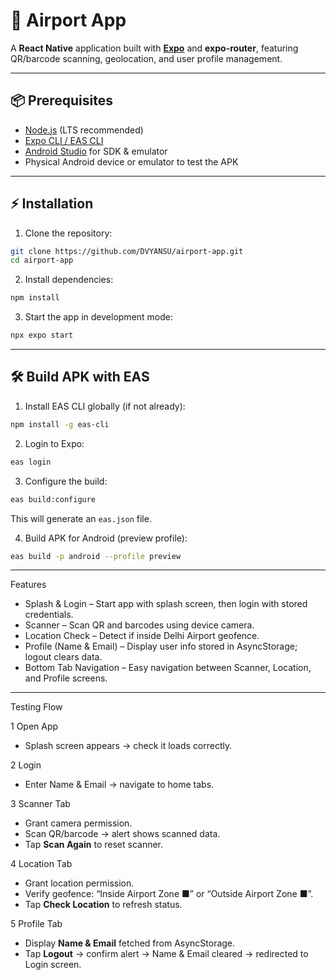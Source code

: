 
# 🚀 Airport App

A **React Native** application built with **[Expo](https://expo.dev/)** and **expo-router**, featuring QR/barcode scanning, geolocation, and user profile management.

---

## 📦 Prerequisites

- [Node.js](https://nodejs.org/) (LTS recommended)  
- [Expo CLI / EAS CLI](https://docs.expo.dev/build/introduction/)  
- [Android Studio](https://developer.android.com/studio) for SDK & emulator  
- Physical Android device or emulator to test the APK  

---

## ⚡ Installation

1. Clone the repository:  
```bash
git clone https://github.com/DVYANSU/airport-app.git
cd airport-app
```

2. Install dependencies:  
```bash
npm install
```

3. Start the app in development mode:  
```bash
npx expo start
```

---

## 🛠 Build APK with EAS

1. Install EAS CLI globally (if not already):  
```bash
npm install -g eas-cli
```

2. Login to Expo:  
```bash
eas login
```

3. Configure the build:  
```bash
eas build:configure
```
This will generate an `eas.json` file.

4. Build APK for Android (preview profile):  
```bash
eas build -p android --profile preview
```

---

Features

- Splash & Login – Start app with splash screen, then login with stored credentials.  
- Scanner – Scan QR and barcodes using device camera.  
- Location Check – Detect if inside Delhi Airport geofence.  
- Profile (Name & Email) – Display user info stored in AsyncStorage; logout clears data.  
- Bottom Tab Navigation – Easy navigation between Scanner, Location, and Profile screens.  

---

Testing Flow

1️ Open App
- Splash screen appears → check it loads correctly.

2️ Login
- Enter Name & Email → navigate to home tabs.

3️ Scanner Tab
- Grant camera permission.  
- Scan QR/barcode → alert shows scanned data.  
- Tap **Scan Again** to reset scanner.

4 Location Tab
- Grant location permission.  
- Verify geofence: “Inside Airport Zone ■” or “Outside Airport Zone ■”.  
- Tap **Check Location** to refresh status.

5️ Profile Tab
- Display **Name & Email** fetched from AsyncStorage.  
- Tap **Logout** → confirm alert → Name & Email cleared → redirected to Login screen.
